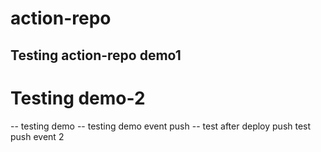 # action-repo
## Testing action-repo demo1
# Testing demo-2
-- testing demo
-- testing demo event push
-- test after deploy push
test push event 2
